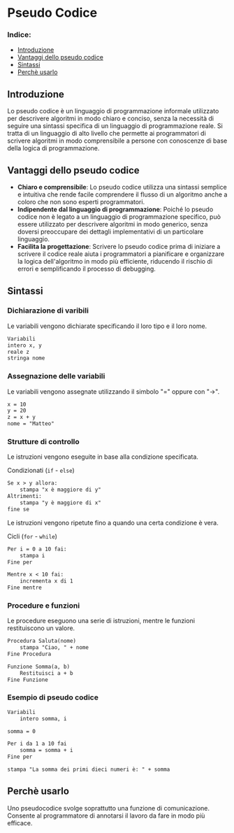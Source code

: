 # Pseudo Codice

### Indice:

- [Introduzione](#introduzione)
- [Vantaggi dello pseudo codice](#vantaggi-dello-pseudo-codice)
- [Sintassi](#sintassi)
- [Perchè usarlo](#perchè-usarlo)

## Introduzione

Lo pseudo codice è un linguaggio di programmazione informale utilizzato per descrivere algoritmi in modo chiaro e conciso, senza la necessità di seguire una sintassi specifica di un linguaggio di programmazione reale. Si tratta di un linguaggio di alto livello che permette ai programmatori di scrivere algoritmi in modo comprensibile a persone con conoscenze di base della logica di programmazione.

## Vantaggi dello pseudo codice

- **Chiaro e comprensibile**: Lo pseudo codice utilizza una sintassi semplice e intuitiva che rende facile comprendere il flusso di un algoritmo anche a coloro che non sono esperti programmatori.
- **Indipendente dal linguaggio di programmazione**: Poiché lo pseudo codice non è legato a un linguaggio di programmazione specifico, può essere utilizzato per descrivere algoritmi in modo generico, senza doversi preoccupare dei dettagli implementativi di un particolare linguaggio.
- **Facilita la progettazione**: Scrivere lo pseudo codice prima di iniziare a scrivere il codice reale aiuta i programmatori a pianificare e organizzare la logica dell'algoritmo in modo più efficiente, riducendo il rischio di errori e semplificando il processo di debugging.

## Sintassi

### Dichiarazione di varibili

Le variabili vengono dichiarate specificando il loro tipo e il loro nome.

```markdown
Variabili
intero x, y
reale z
stringa nome
```

### Assegnazione delle variabili

Le variabili vengono assegnate utilizzando il simbolo "=" oppure con "->".

```markdown
x = 10
y = 20
z = x + y
nome = "Matteo"
```

### Strutture di controllo

Le istruzioni vengono eseguite in base alla condizione specificata.

Condizionati (`if` - `else`)

```markdown
Se x > y allora:
    stampa "x è maggiore di y"
Altrimenti:
    stampa "y è maggiore di x"
fine se
```

Le istruzioni vengono ripetute fino a quando una certa condizione è vera.

Cicli (`for` - `while`)

```markdown
Per i = 0 a 10 fai:
    stampa i
Fine per

Mentre x < 10 fai:
    incrementa x di 1
Fine mentre
```

### Procedure e funzioni

Le procedure eseguono una serie di istruzioni, mentre le funzioni restituiscono un valore.

```markdown
Procedura Saluta(nome)
    stampa "Ciao, " + nome
Fine Procedura

Funzione Somma(a, b)
    Restituisci a + b
Fine Funzione
```

### Esempio di pseudo codice

```markdown
Variabili
    intero somma, i

somma = 0

Per i da 1 a 10 fai
    somma = somma + i
Fine per

stampa "La somma dei primi dieci numeri è: " + somma
```

## Perchè usarlo

Uno pseudocodice svolge soprattutto una funzione di comunicazione.
Consente al programmatore di annotarsi il lavoro da fare in modo più efficace.